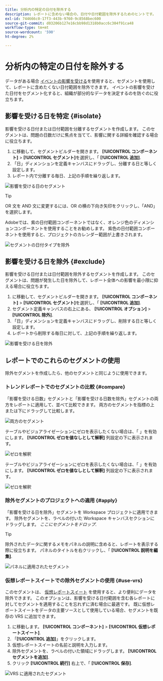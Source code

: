 ```yaml
---
title: 分析内の特定の日付を除外する
description: レポートに含めない場合の、日付や日付範囲を除外するためのヒントです。
exl-id: 744666c0-17f3-443b-9760-9c8568bec600
source-git-commit: d03206b127e16cbb98d1318b0acc6c304f91ca48
workflow-type: tm+mt
source-wordcount: '590'
ht-degree: 2%

---
```


# 分析内の特定の日付を除外する

データがある場合 [イベントの影響を受ける](overview.md)を使用すると、セグメントを使用して、レポートに含めたくない日付範囲を除外できます。 イベントの影響を受けた日付をセグメント化すると、組織が部分的なデータを決定するのを防ぐのに役立ちます。

## 影響を受ける日を特定 {#isolate}

影響を受ける日付または日付範囲を分離するセグメントを作成します。 このセグメントは、問題の日数だけに焦点を当てて、影響に関する詳細を確認する場合に役立ちます。

1. に移動して、セグメントビルダーを開きます。 **[!UICONTROL コンポーネント]** > **[!UICONTROL セグメント]**&#x200B;を選択し、「 **[!UICONTROL 追加]**.
2. 「日」ディメンションを定義キャンバスにドラッグし、分離する日と等しく設定します。
3. レポート内で分離する毎日、上記の手順を繰り返します。

![影響を受ける日のセグメント](assets/affected_days.jpg)

>[!TIP]
>
>OR 文を AND 文に変更するには、OR の横の下向き矢印をクリックし、「AND」を選択します。

Adobeでは、紫の日付範囲コンポーネントではなく、オレンジ色のディメンションコンポーネントを使用することをお勧めします。 紫色の日付範囲コンポーネントを使用すると、プロジェクトのカレンダー範囲が上書きされます。

![セグメントの日付タイプを除外](assets/exclude_segment_day_type.jpg)

## 影響を受ける日を除外 {#exclude}

影響を受ける日付または日付範囲を除外するセグメントを作成します。 このセグメントは、問題が発生した日を除外して、レポート全体への影響を最小限に抑える場合に役立ちます。

1. に移動して、セグメントビルダーを開きます。 **[!UICONTROL コンポーネント]** > **[!UICONTROL セグメント]**&#x200B;を選択し、「 **[!UICONTROL 追加]**.
2. セグメント定義キャンバスの右上にある、 **[!UICONTROL オプション]** > **[!UICONTROL 除外]**.
3. 「日」ディメンションを定義キャンバスにドラッグし、削除する日と等しく設定します。
4. レポートから削除する毎日に対して、上記の手順を繰り返します。

![影響を受ける日を除外](assets/exclude_affected_days.jpg)

## レポートでのこれらのセグメントの使用

除外セグメントを作成したら、他のセグメントと同じように使用できます。

### トレンドレポートでのセグメントの比較 {#compare}

「影響を受ける日数」セグメントと「影響を受ける日数を除外」セグメントの両方をレポートに適用して、並べて比較できます。 両方のセグメントを指標の上または下にドラッグして比較します。

![両方のセグメント](assets/affected_and_exclude.png)

テーブルやビジュアライゼーションにゼロを表示したくない場合は、「 」を有効にします。 **[!UICONTROL ゼロを値なしとして解釈]** 列設定の下に表示されます。

![ゼロを解釈](assets/interpret_zero.png)

テーブルやビジュアライゼーションにゼロを表示したくない場合は、「 」を有効にします。 **[!UICONTROL ゼロを値なしとして解釈]** 列設定の下に表示されます。

![ゼロを解釈](assets/interpret_zero.png)

### 除外セグメントのプロジェクトへの適用 {#apply}

「影響を受ける日を除外」セグメントを Workspace プロジェクトに適用できます。 除外セグメントを、ラベルの付いた Workspace キャンバスセクションにドラッグします。 *ここにセグメントをドロップ*.

>[!TIP]
>
>除外されたデータに関するメモをパネルの説明に含めると、レポートを表示する際に役立ちます。 パネルのタイトルを右クリックし、「 **[!UICONTROL 説明を編集]**.

![パネルに適用されたセグメント](assets/exclude_segment_panel.jpg)

### 仮想レポートスイートでの除外セグメントの使用 {#use-vrs}

このセグメントは、 [仮想レポートスイート](/help/components/vrs/vrs-about.md) を使用すると、より便利にデータを除外できます。 このオプションは、影響を受ける日付範囲を含む各レポートに対してセグメントを適用することを忘れずに済む場合に最適です。 既に仮想レポートスイートをデータの主要ソースとして使用している場合、セグメントを既存の VRS に追加できます。

1. に移動します。 **[!UICONTROL コンポーネント]** > **[!UICONTROL 仮想レポートスイート]**.
2. 「**[!UICONTROL 追加]**」をクリックします。
3. 仮想レポートスイートの名前と説明を入力します。
4. 除外セグメントを、ラベルの付いた領域にドラッグします。 **[!UICONTROL セグメントを追加]**.
5. クリック **[!UICONTROL 続行]** 右上で、「 **[!UICONTROL 保存]**.

![VRS に適用されたセグメント](assets/exclude_segment_vrs.png)
